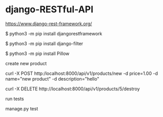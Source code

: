 # django-RESTful-API

https://www.django-rest-framework.org/

$ python3 -m pip install djangorestframework

$ python3 -m pip install django-filter

$ python3 -m pip install Pillow

create new product

curl -X POST http:/localhost:8000/api/v1/products/new -d price=1.00 -d name="new product" -d description="hello"

curl -X DELETE http://localhost:8000/api/v1/products/5/destroy

run tests

manage.py test